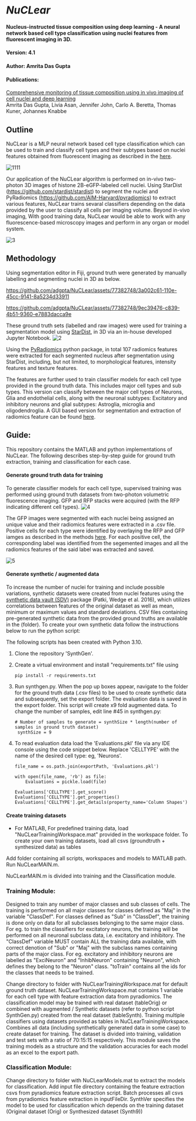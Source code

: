 # _NuCLear_
#### Nucleus-instructed tissue composition using deep learning - A neural network based cell type classification using nuclei features from fluorescent imaging in 3D.
#### Version: 4.1
#### Author: Amrita Das Gupta
#### Publications:
[Comprehensive monitoring of tissue composition using in vivo imaging of cell nuclei and deep learning](https://www.biorxiv.org/content/10.1101/2022.10.03.510670v1)  
Amrita Das Gupta, Livia Asan, Jennifer John, Carlo A. Beretta, Thomas Kuner, Johannes Knabbe

## Outline

NuCLear is a MLP neural network based cell type classification which can be used to train and classify cell types and their subtypes based on nuclei features obtained from fluorescent imaging as described in the [here](https://www.biorxiv.org/content/10.1101/2022.10.03.510670v1).


![1111](https://github.com/adgpta/NuCLear/assets/77382748/94f90f01-bd83-421b-849c-1970c171756c)

Our application of the NuCLear algorithm is performed on in-vivo two-photon 3D images of histone 2B-eGFP-labeled cell nuclei. Using StarDist (https://github.com/stardist/stardist) to segment the nuclei and PyRadiomics (https://github.com/AIM-Harvard/pyradiomics) to extract various features, NuCLear trains sevaral classifiers depending on the data provided by the user to classify all cells per imaging volume. Beyond in-vivo imaging, With good training data, NuCLear would be able to work with any fluorescence-based microscopy images and perform in any organ or model system. 


![3](https://github.com/adgpta/NuCLear/assets/77382748/8a7ec983-fb8e-40a8-897f-1aeec0b46bc3)


## Methodology
Using segmentation editor in Fiji, ground truth were generated by manually labelling and segmenting nuclei in 3D as below.

https://github.com/adgpta/NuCLear/assets/77382748/3a002c61-110e-45cc-9141-8a5234d33911 

https://github.com/adgpta/NuCLear/assets/77382748/9ec39476-c839-4b51-9360-e7883dacca9e


These ground truth sets (labelled and raw images) were used for training a segmentation model using [StarDist](https://github.com/stardist/stardist), in 3D via an in-house developed Jupyter Notebook.
![2](https://github.com/adgpta/NuCLear/assets/77382748/c1e4a16a-5574-4b60-adfb-3daabe800033)

Using the [PyRadiomics](https://github.com/AIM-Harvard/pyradiomics) python package, in total 107 radiomics features were extracted for each segmented nucleus after segmentation using StarDist, including, but not limited, to morphological features, intensity features and texture features. 

The features are further used to train classifier models for each cell type provided in the ground truth data. This includes major cell types and sub types. This version can classify between the major cell types of Neurons, Glia and endothelial cells, along with the neuronal subtypes: Excitatory and inhibitory neurons and glial subtypes: Astroglia, microglia and oligodendroglia.
A GUI based version for segmentation and extraction of radiomics feature can be found [here](https://github.com/SFB1158RDM/NucleusAI).

## Guide:

This repository contains the MATLAB and python implementations of NuCLear. The following describes step-by-step guide for ground truth extraction, training and classification for each case.


#### Generate ground truth data for training
To generate classifier models for each cell type, supervised training was performed using ground truth datasets from two-photon volumetric fluorescence imaging. GFP and RFP stacks were acquired (with the RFP indicating different cell types). 
![4](https://github.com/adgpta/NuCLear/assets/77382748/337adb0c-5600-4fc1-b81b-723637f049f0)

The GFP images were segmented with each nuclei being assigned an unique value and their radiomics features were extracted in a .csv file. Positive cells for each type were identified by overlaying the RFP and GFP iamges as described in the methods [here](https://www.biorxiv.org/content/10.1101/2022.10.03.510670v1). For each positive cell, the corresponding label was identified from the segemented images and all the radiomics features of the said label was extracted and saved.

![5](https://github.com/adgpta/NuCLear/assets/77382748/374a30a0-15b3-4b57-a65b-3febc61fc130)

#### Generate synthetic / augmented data
To increase the number of nuclei for training and include possible variations, synthetic datasets were created from nuclei features using the [synthetic data vault (SDV)](https://github.com/sdv-dev/SDV) package (Patki, Wedge et al. 2016), which utilizes correlations between features of the original dataset as well as mean, minimum or maximum values and standard deviations. CSV files containing pre-generated synthetic data from the provided ground truths are available in the (folder). To create your own synthetic data follow the instructions below to run the python script:

The following scripts has been created with Python 3.10.

1. Clone the repository 'SynthGen'.
2. Create a virtual environment and install "requirements.txt" file using
   ```
   pip install -r requirements.txt 
   ```
3. Run synthgen.py. When the pop up boxes appear, navigate to the folder for the ground truth data (.csv files) to be used to create synthetic data and subsequently, set the export folder. The evaluation data is saved in the export folder. This script will create x9 fold augmented data. To change the number of samples, edit line #45 in synthgen.py: 
   ```
   # Number of samples to generate = synthSize * length(number of samples in ground truth dataset)
    synthSize = 9
   ````
   
4. To read evaluation data load the 'Evaluations.pkl' file via any IDE console using the code snippet below. Replace 'CELLTYPE' with the name of the desired cell type: eg, 'Neurons'.
    ```
    file_name = os.path.join(exportPath, 'Evaluations.pkl')
    
    with open(file_name, 'rb') as file:
        Evaluations = pickle.load(file)

    Evaluations['CELLTYPE'].get_score()
    Evaluations['CELLTYPE'].get_properties()
    Evaluations['CELLTYPE'].get_details(property_name='Column Shapes')

    ```
    

#### Create training datasets
- For MATLAB,
  For predefined training data, load "NuCLearTrainingWorkspace.mat" provided in the workspace folder. To create your own training datasets, load all csvs (groundtruth + synthesized data) as tables 


Add folder containing all scripts, workspaces and models to MATLAB path. Run NuCLearMAIN.m. 

NuCLearMAIN.m is divided into training and the Classification module. 

### Training Module:
Designed to train any number of major classes and sub classes of cells. The training is performed on all major classes for classes defined as "Maj" in the variable "ClassDef". For classes defined as "Sub" in "ClassDef", the training is done only on data for all subclasses belonging to the same major class. For eg. to train the classifiers for excitatory neurons, the training will be performed on all neuronal subclass data, i.e. excitatory and inhibitory. The "ClassDef" variable MUST contain ALL the training data available, with correct denotion of "Sub" or "Maj" with the subclass names containing parts of the major class. For eg. excitatory and inhibitory neurons are labelled as "ExciNeuron" and "InhibNeuron" containing "Neuron", which defines they belong to the "Neuron" class. "toTrain" contains all the ids for the classes that needs to be trained. 

Change directory to folder with NuCLearTrainingWorkspace.mat for default ground truth dataset. NuCLearTrainingWorkspace.mat contains 1 variable for each cell type with feature extraction data from pyradiomics. The classification model may be trained with real dataset (tableOrig) or combined with augmented / Synthetic datasets (refer to python script SynthGen.py) created from the real dataset (tableSynth). Training multiple classifiers using datasets provided as tables in NuCLearTrainingWorkspace. Combines all data (including synthetically generated data in some case) to create dataset for training. The dataset is divided into training, validation and test sets with a ratio of 70:15:15 respectively. This module saves the training models as a structure and the validation accuracies for each model as an excel to the export path.

### Classification Module:
Change directory to folder with NuCLearModels.mat to extract the models for classification. Add input file directory containing the feature extraction csvs from pyradiomics feature extraction script. Batch processes all csvs from pyradiomics feature extraction in inputFileDir. SynthVer specifies the model to be used for classification which depends on the training dataset (Original dataset (Orig) or Synthesized dataset (Synth9))

